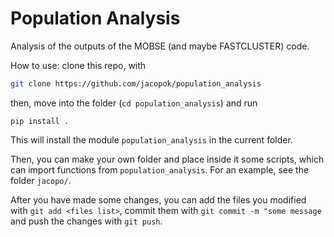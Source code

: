 # Population Analysis

Analysis of the outputs of the MOBSE (and maybe FASTCLUSTER) code.

How to use:
clone this repo, with 
```bash
git clone https://github.com/jacopok/population_analysis
```
then, move into the folder (`cd population_analysis`) and run 
```
pip install .
```

This will install the module `population_analysis` in the current folder. 

Then, you can make your own folder and place inside it some scripts, 
which can import functions from `population_analysis`. 
For an example, see the folder `jacopo/`. 

After you have made some changes, you can add the files you modified with 
`git add <files list>`, commit them with `git commit -m "some message` 
and push the changes with `git push`. 

